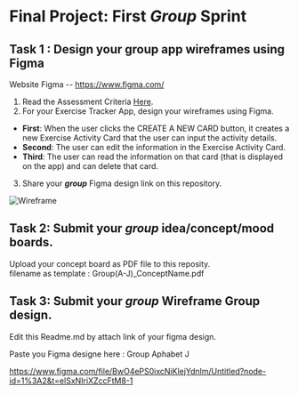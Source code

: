 
# Final Project: First ***Group*** Sprint

## Task 1 : Design your group app wireframes using Figma
Website Figma -- https://www.figma.com/
1. Read the Assessment Criteria [Here](https://docs.google.com/spreadsheets/d/1mXg-4Hpygg8zl4pfaA998_-t3BapSOWNOfyC699OhEk/edit#gid=1164902319).
2. For your Exercise Tracker App, design your wireframes using Figma.

* **First**: When the user clicks the CREATE A NEW CARD button, it creates a new Exercise Activity Card that the user can input the activity details.
* **Second**: The user can edit the information in the Exercise Activity Card.
* **Third**: The user can read the information on that card (that is displayed on the app) and can delete that card.

3. Share your ***group*** Figma design link on this repository.

![Wireframe](https://user-images.githubusercontent.com/36503834/223250907-f987d96c-a2a2-4aec-af1e-198b9e79df4f.png)

## Task 2: Submit your ***group*** idea/concept/mood boards.
Upload your concept board as PDF file to this reposity. <br>
filename as template : Group(A-J)_ConceptName.pdf



## Task 3: Submit your ***group*** Wireframe  Group design.
Edit this Readme.md by attach link of your figma design.

Paste you Figma designe here : 
Group Aphabet J

https://www.figma.com/file/BwO4ePS0ixcNiKlejYdnlm/Untitled?node-id=1%3A2&t=elSxNIriXZccFtM8-1
